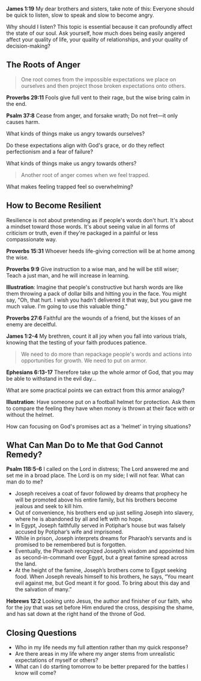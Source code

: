 

**James 1:19**
My dear brothers and sisters, take note of this: Everyone should be quick to listen, slow to speak and slow to become angry.

Why should I listen? This topic is essential because it can profoundly affect the state of our soul. Ask yourself, how much does being easily angered affect your quality of life, your quality of relationships, and your quality of decision-making? 

## The Roots of Anger

> One root comes from the impossible expectations we place on ourselves and then project those broken expectations onto others. 

**Proverbs 29:11**
Fools give full vent to their rage, but the wise bring calm in the end.

**Psalm 37:8**
Cease from anger, and forsake wrath; Do not fret—it only causes harm.

What kinds of things make us angry towards ourselves?

Do these expectations align with God's grace, or do they reflect perfectionism and a fear of failure?

What kinds of things make us angry towards others?

> Another root of anger comes when we feel trapped. 

What makes feeling trapped feel so overwhelming?

## How to Become Resilient

Resilience is not about pretending as if people's words don't hurt. It's about a mindset toward those words. It's about seeing value in all forms of criticism or truth, even if they're packaged in a painful or less compassionate way. 

**Proverbs 15:31**
Whoever heeds life-giving correction will be at home among the wise.

**Proverbs 9:9**
Give instruction to a wise man, and he will be still wiser; Teach a just man, and he will increase in learning.

**Illustration**: Imagine that people's constructive but harsh words are like them throwing a pack of dollar bills and hitting you in the face. You might say, "Oh, that hurt. I wish you hadn't delivered it that way, but you gave me much value. I'm going to use this valuable thing." 

**Proverbs 27:6**
Faithful are the wounds of a friend, but the kisses of an enemy are deceitful.

**James 1:2-4**
My brethren, count it all joy when you fall into various trials, knowing that the testing of your faith produces patience.

> We need to do more than repackage people's words and actions into opportunities for growth. We need to put on armor.

**Ephesians 6:13-17** 
Therefore take up the whole armor of God, that you may be able to withstand in the evil day...

What are some practical points we can extract from this armor analogy?

**Illustration**: Have someone put on a football helmet for protection. Ask them to compare the feeling they have when money is thrown at their face with or without the helmet. 

How can focusing on God's promises act as a 'helmet' in trying situations?

## What Can Man Do to Me that God Cannot Remedy?

**Psalm 118:5-6**
I called on the Lord in distress; The Lord answered me and set me in a broad place. The Lord is on my side; I will not fear. What can man do to me?

- Joseph receives a coat of favor followed by dreams that prophecy he will be promoted above his entire family, but his brothers become jealous and seek to kill him.
- Out of convenience, his brothers end up just selling Joseph into slavery, where he is abandoned by all and left with no hope.
- In Egypt, Joseph faithfully served in Potiphar’s house but was falsely accused by Potiphar’s wife and imprisoned. 
- While in prison, Joseph interprets dreams for Pharaoh’s servants and is promised to be remembered but is forgotten.
- Eventually, the Pharaoh recognized Joseph’s wisdom and appointed him as second-in-command over Egypt, but a great famine spread across the land.
- At the height of the famine, Joseph’s brothers come to Egypt seeking food. When Joseph reveals himself to his brothers, he says, “You meant evil against me, but God meant it for good. To bring about this day and the salvation of many.”

**Hebrews 12:2**
Looking unto Jesus, the author and finisher of our faith, who for the joy that was set before Him endured the cross, despising the shame, and has sat down at the right hand of the throne of God.

## Closing Questions

- Who in my life needs my full attention rather than my quick response?
- Are there areas in my life where my anger stems from unrealistic expectations of myself or others?
- What can I do starting tomorrow to be better prepared for the battles I know will come?